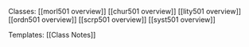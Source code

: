 Classes:
[[morl501 overview]]
[[chur501 overview]]
[[lity501 overview]]
[[ordn501 overview]]
[[scrp501 overview]]
[[syst501 overview]]

Templates:
[[Class Notes]]